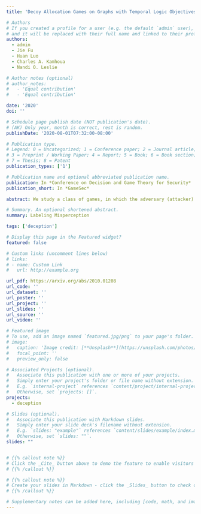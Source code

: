 ```yaml
---
title: 'Decoy Allocation Games on Graphs with Temporal Logic Objectives'

# Authors
# If you created a profile for a user (e.g. the default `admin` user), write the username (folder name) here
# and it will be replaced with their full name and linked to their profile.
authors:
  - admin
  - Jie Fu
  - Huan Luo
  - Charles A. Kamhoua
  - Nandi O. Leslie

# Author notes (optional)
# author_notes:
#   - 'Equal contribution'
#   - 'Equal contribution'

date: '2020'
doi: ''

# Schedule page publish date (NOT publication's date).
# (AK) Only year, month is correct, rest is random.
publishDate: '2020-08-01T07:32:00-08:00'

# Publication type.
# Legend: 0 = Uncategorized; 1 = Conference paper; 2 = Journal article;
# 3 = Preprint / Working Paper; 4 = Report; 5 = Book; 6 = Book section;
# 7 = Thesis; 8 = Patent
publication_types: ['1']

# Publication name and optional abbreviated publication name.
publication: In *Conference on Decision and Game Theory for Security*
publication_short: In *GameSec*

abstract: We study a class of games, in which the adversary (attacker) is to satisfy a complex mission specified in linear temporal logic, and the defender is to prevent the adversary from achieving its goal. A deceptive defender can allocate decoys, in addition to defense actions, to create disinformation for the attacker. Thus, we focus on the problem of jointly synthesizing a decoy placement strategy and a deceptive defense strategy that maximally exploits the incomplete information the attacker about the decoy locations. We introduce a model of hypergames on graphs with temporal logic objectives to capture such adversarial interactions with asymmetric information. Using the hypergame model, we analyze the effectiveness of a given decoy placement, quantified by the set of deceptive winning states where the defender can prevent the attacker from satisfying the attack objective given its incomplete information about decoy locations. Then, we investigate how to place decoys to maximize the defender's deceptive winning region. Considering the large search space for all possible decoy allocation strategies, we incorporate the idea of compositional synthesis from formal methods and show that the objective function in the class of decoy allocation problem is monotone and non-decreasing. We derive the sufficient conditions under which the objective function for the decoy allocation problem is submodular, or supermodular, respectively. We show a sub-optimal allocation can be efficiently computed by iteratively composing the solutions of hypergames with a subset of decoys and the solution of a hypergame given a single decoy. We use a running example to illustrate the proposed method.

# Summary. An optional shortened abstract.
summary: Labeling Misperception 

tags: ['deception']

# Display this page in the Featured widget?
featured: false

# Custom links (uncomment lines below)
# links:
# - name: Custom Link
#   url: http://example.org

url_pdf: https://arxiv.org/abs/2010.01208
url_code: ''
url_dataset: ''
url_poster: ''
url_project: ''
url_slides: ''
url_source: ''
url_video: ''

# Featured image
# To use, add an image named `featured.jpg/png` to your page's folder.
# image:
#   caption: 'Image credit: [**Unsplash**](https://unsplash.com/photos/pLCdAaMFLTE)'
#   focal_point: ''
#   preview_only: false

# Associated Projects (optional).
#   Associate this publication with one or more of your projects.
#   Simply enter your project's folder or file name without extension.
#   E.g. `internal-project` references `content/project/internal-project/index.md`.
#   Otherwise, set `projects: []`.
projects:
  - deception

# Slides (optional).
#   Associate this publication with Markdown slides.
#   Simply enter your slide deck's filename without extension.
#   E.g. `slides: "example"` references `content/slides/example/index.md`.
#   Otherwise, set `slides: ""`.
slides: ""


# {{% callout note %}}
# Click the _Cite_ button above to demo the feature to enable visitors to import publication metadata into their reference management software.
# {{% /callout %}}

# {{% callout note %}}
# Create your slides in Markdown - click the _Slides_ button to check out the example.
# {{% /callout %}}

# Supplementary notes can be added here, including [code, math, and images](https://wowchemy.com/docs/writing-markdown-latex/).
---
```


